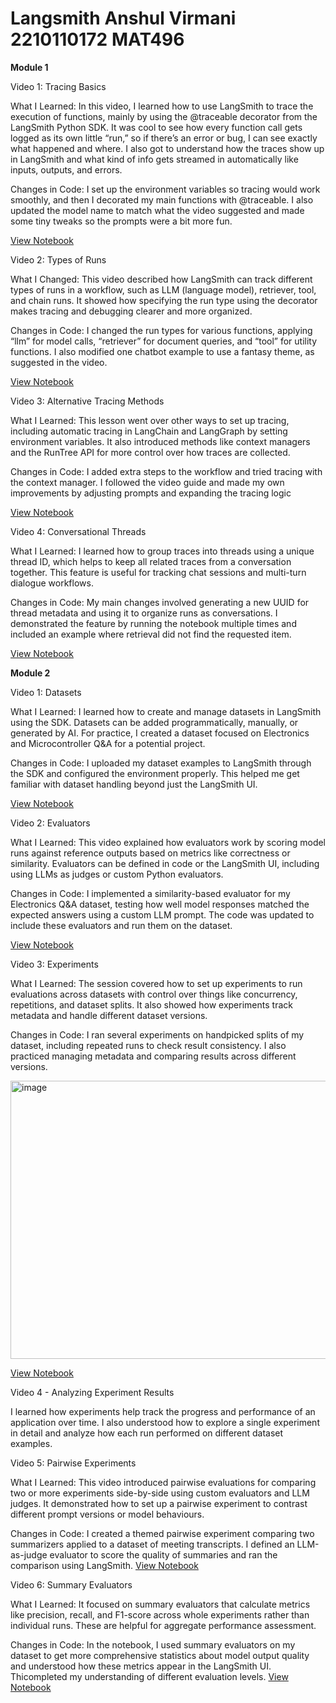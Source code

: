 # Langsmith Anshul Virmani 2210110172 MAT496 


**Module 1** 

Video 1: Tracing Basics

What I Learned: In this video, I learned how to use LangSmith to trace the execution of functions, mainly by using the @traceable decorator from the LangSmith Python SDK. It was cool to see how every function call gets logged as its own little “run,” so if there’s an error or bug, I can see exactly what happened and where. I also got to understand how the traces show up in LangSmith and what kind of info gets streamed in automatically like inputs, outputs, and errors.


Changes in Code: I set up the environment variables so tracing would work smoothly, and then I decorated my main functions with @traceable. I also updated the model name to match what the video suggested and made some tiny tweaks so the prompts were a bit more fun.

[View Notebook](https://github.com/anshul1204/anshul1204-langsmith-MAT496/blob/main/notebooks/module_1/tracing_basics.ipynb)


Video 2: Types of Runs

What I Changed: This video described how LangSmith can track different types of runs in a workflow, such as LLM (language model), retriever, tool, and chain runs. It showed how specifying the run type using the decorator makes tracing and debugging clearer and more organized.


Changes in Code: I changed the run types for various functions, applying “llm” for model calls, “retriever” for document queries, and “tool” for utility functions. I also modified one chatbot example to use a fantasy theme, as suggested in the video.

[View Notebook](https://github.com/anshul1204/anshul1204-langsmith-MAT496/blob/main/notebooks/module_1/types_of_runs.ipynb)

Video 3: Alternative Tracing Methods

What I Learned: This lesson went over other ways to set up tracing, including automatic tracing in LangChain and LangGraph by setting environment variables. It also introduced methods like context managers and the RunTree API for more control over how traces are collected.


Changes in Code: I added extra steps to the workflow and tried tracing with the context manager. I followed the video guide and made my own improvements by adjusting prompts and expanding the tracing logic

[View Notebook](https://github.com/anshul1204/anshul1204-langsmith-MAT496/blob/main/notebooks/module_1/alternative_tracing_methods.ipynb)


Video 4: Conversational Threads

What I Learned: I learned how to group traces into threads using a unique thread ID, which helps to keep all related traces from a conversation together. This feature is useful for tracking chat sessions and multi-turn dialogue workflows.


Changes in Code: My main changes involved generating a new UUID for thread metadata and using it to organize runs as conversations. I demonstrated the feature by running the notebook multiple times and included an example where retrieval did not find the requested item.


[View Notebook](https://github.com/anshul1204/anshul1204-langsmith-MAT496/blob/main/notebooks/module_1/conversational_threads.ipynb)


**Module 2**

Video 1: Datasets

What I Learned: I learned how to create and manage datasets in LangSmith using the SDK. Datasets can be added programmatically, manually, or generated by AI. For practice, I created a dataset focused on Electronics and Microcontroller Q&A for a potential project.

Changes in Code: I uploaded my dataset examples to LangSmith through the SDK and configured the environment properly. This helped me get familiar with dataset handling beyond just the LangSmith UI.

[View Notebook](https://github.com/anshul1204/anshul1204-langsmith-MAT496/blob/main/notebooks/module_2/dataset_upload.ipynb)


Video 2: Evaluators

What I Learned: This video explained how evaluators work by scoring model runs against reference outputs based on metrics like correctness or similarity. Evaluators can be defined in code or the LangSmith UI, including using LLMs as judges or custom Python evaluators.


Changes in Code: I implemented a similarity-based evaluator for my Electronics Q&A dataset, testing how well model responses matched the expected answers using a custom LLM prompt. The code was updated to include these evaluators and run them on the dataset.

[View Notebook](https://github.com/anshul1204/anshul1204-langsmith-MAT496/blob/main/notebooks/module_2/evaluators.ipynb)

Video 3: Experiments

What I Learned: The session covered how to set up experiments to run evaluations across datasets with control over things like concurrency, repetitions, and dataset splits. It also showed how experiments track metadata and handle different dataset versions.

Changes in Code: I ran several experiments on handpicked splits of my dataset, including repeated runs to check result consistency. I also practiced managing metadata and comparing results across different versions.

<img width="1058" height="445" alt="image" src="https://github.com/user-attachments/assets/997ed417-d41d-4324-8e5d-f42c5c85d5f6" />


[View Notebook](https://github.com/anshul1204/anshul1204-langsmith-MAT496/blob/main/notebooks/module_2/experiments.ipynb)

Video 4 - Analyzing Experiment Results

I learned how experiments help track the progress and performance of an application over time. I also understood how to explore a single experiment in detail and analyze how each run performed on different dataset examples.

Video 5: Pairwise Experiments

What I Learned: This video introduced pairwise evaluations for comparing two or more experiments side-by-side using custom evaluators and LLM judges. It demonstrated how to set up a pairwise experiment to contrast different prompt versions or model behaviours.

Changes in Code: I created a themed pairwise experiment comparing two summarizers applied to a dataset of meeting transcripts. I defined an LLM-as-judge evaluator to score the quality of summaries and ran the comparison using LangSmith.
[View Notebook](https://github.com/anshul1204/anshul1204-langsmith-MAT496/blob/main/notebooks/module_2/pairwise_experiments.ipynb)

Video 6: Summary Evaluators

What I Learned: It focused on summary evaluators that calculate metrics like precision, recall, and F1-score across whole experiments rather than individual runs. These are helpful for aggregate performance assessment.

Changes in Code: In the notebook, I used summary evaluators on my dataset to get more comprehensive statistics about model output quality and understood how these metrics appear in the LangSmith UI. Thicompleted my understanding of different evaluation levels.
[View Notebook](https://github.com/anshul1204/anshul1204-langsmith-MAT496/blob/main/notebooks/module_2/summary_evaluators.ipynb)
